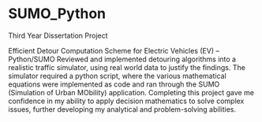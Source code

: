 # SUMO_Python
Third Year Dissertation Project

Efficient Detour Computation Scheme for Electric Vehicles (EV) –Python/SUMO
Reviewed and implemented detouring algorithms into a realistic traffic simulator, using real world data to justify the findings. The simulator required a python script, where the various mathematical equations were implemented as code and ran through the SUMO (Simulation of Urban MObility) application. Completing this project gave me confidence in my ability to apply decision mathematics to solve complex issues, further developing my analytical and problem-solving abilities.
